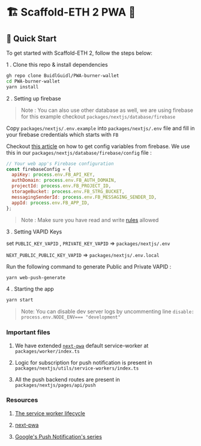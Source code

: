# 🏗 Scaffold-ETH 2 PWA 📱

## 🏃 Quick Start

To get started with Scaffold-ETH 2, follow the steps below:

1 . Clone this repo & install dependencies

```bash
gh repo clone BuidlGuidl/PWA-burner-wallet
cd PWA-burner-wallet
yarn install
```

2 . Setting up firebase

> Note : You can also use other database as well, we are using firebase for this example checkout `packages/nextjs/database/firebase`

Copy `packages/nextjs/.env.example` into `packages/nextjs/.env` file and fill in your firebase credentials which starts with `FB`

Checkout [this article](https://softauthor.com/add-firebase-to-javascript-web-app/#add-firebase-sdk-to-javascript-web-app) on how to get config variables from firebase. We use this in our `packages/nextjs/database/firebase/config` file :

```js
// Your web app's Firebase configuration
const firebaseConfig = {
  apiKey: process.env.FB_API_KEY,
  authDomain: process.env.FB_AUTH_DOMAIN,
  projectId: process.env.FB_PROJECT_ID,
  storageBucket: process.env.FB_STRG_BUCKET,
  messagingSenderId: process.env.FB_MESSAGING_SENDER_ID,
  appId: process.env.FB_APP_ID,
};
```

> Note : Make sure you have read and write [rules](https://firebase.google.com/docs/firestore/security/get-started#testing_rules) allowed

3 . Setting VAPID Keys

set `PUBLIC_KEY_VAPID` , `PRIVATE_KEY_VAPID` => `packages/nextjs/.env`

`NEXT_PUBLIC_PUBLIC_KEY_VAPID` => `packages/nextjs/.env.local`

Run the following command to generate Public and Private VAPID :

```bash
yarn web-push-generate
```

4 . Starting the app

```bash
yarn start
```

> Note: You can disable dev server logs by uncommenting line `disable: process.env.NODE_ENV=== "development"`

### Important files

1. We have extended [`next-pwa`](https://github.com/shadowwalker/next-pwa) default service-worker at `packages/worker/index.ts`

2. Logic for subscription for push notification is present in `packages/nextjs/utils/service-workers/index.ts`

3. All the push backend routes are present in `packages/nextjs/pages/api/push`

### Resources

1. [The service worker lifecycle](https://web.dev/service-worker-lifecycle/)

2. [next-pwa](https://github.com/shadowwalker/next-pwa)

3. [Google's Push Notification's series](https://web.dev/push-notifications-overview/)
